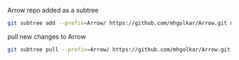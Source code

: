 Arrow repo added as a subtree
```sh
git subtree add --prefix=Arrow/ https://github.com/mhgolkar/Arrow.git main --squash
```

pull new changes to Arrow
```sh
git subtree pull --prefix=Arrow/ https://github.com/mhgolkar/Arrow.git main --squash
```